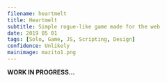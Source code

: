 ```yaml
---
filename: heartmelt
title: Heartmelt
subtitle: Simple rogue-like game made for the web
date: 2019 05 01
tags: [Solo, Game, JS, Scripting, Design]
confidence: Unlikely
mainimage: mazito1.png
---
```


**WORK IN PROGRESS...**
